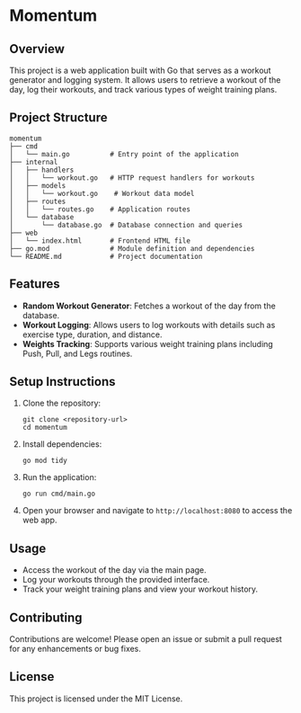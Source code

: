 # Momentum

## Overview
This project is a web application built with Go that serves as a workout generator and logging system. It allows users to retrieve a workout of the day, log their workouts, and track various types of weight training plans.

## Project Structure
```
momentum
├── cmd
│   └── main.go          # Entry point of the application
├── internal
│   ├── handlers
│   │   └── workout.go   # HTTP request handlers for workouts
│   ├── models
│   │   └── workout.go    # Workout data model
│   ├── routes
│   │   └── routes.go    # Application routes
│   └── database
│       └── database.go  # Database connection and queries
├── web
│   └── index.html       # Frontend HTML file
├── go.mod               # Module definition and dependencies
└── README.md            # Project documentation
```

## Features
- **Random Workout Generator**: Fetches a workout of the day from the database.
- **Workout Logging**: Allows users to log workouts with details such as exercise type, duration, and distance.
- **Weights Tracking**: Supports various weight training plans including Push, Pull, and Legs routines.

## Setup Instructions
1. Clone the repository:
   ```
   git clone <repository-url>
   cd momentum
   ```

2. Install dependencies:
   ```
   go mod tidy
   ```

3. Run the application:
   ```
   go run cmd/main.go
   ```

4. Open your browser and navigate to `http://localhost:8080` to access the web app.

## Usage
- Access the workout of the day via the main page.
- Log your workouts through the provided interface.
- Track your weight training plans and view your workout history.

## Contributing
Contributions are welcome! Please open an issue or submit a pull request for any enhancements or bug fixes.

## License
This project is licensed under the MIT License.